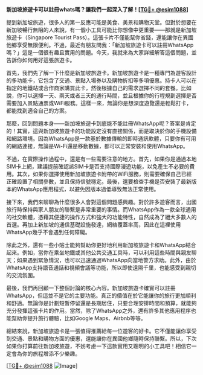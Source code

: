 **新加坡旅遊卡可以註冊whats嗎？讓我們一起深入了解！[[TG💪+ @esim1088](https://t.me/s/esim1088)]**

提到新加坡旅遊，很多人的第一反應可能是美食、美景和購物天堂。但對於想要在新加坡暢行無阻的人來說，有一個小工具可能比你想像中更重要——那就是新加坡旅遊卡（Singapore Tourist Pass）。這張卡片不僅能幫你省錢，還能讓你在異國他鄉享受無限便利。不過，最近有朋友問我：「新加坡旅遊卡可以註冊WhatsApp嗎？」這是一個很有趣且實用的問題。今天，我就來為大家詳細解答這個問題，並告訴你如何用好這張旅遊卡。

首先，我們先了解一下什麼是新加坡旅遊卡。新加坡旅遊卡是一種專門為遊客設計的多功能卡，它包含了交通、景點入場券以及購物折扣等多項優惠。持卡人可以在指定的地鐵站或合作商家購買此卡，然後根據自己的需求選擇不同的套餐。比如說，你可以選擇一天、兩天或者三天的通行時間，並且根據你的行程規劃選擇是否需要加入景點通票或WiFi服務。這樣一來，無論你是想深度遊覽還是輕鬆打卡，都能找到適合自己的方案。

那麼，回到問題本身——新加坡旅遊卡到底能不能註冊WhatsApp呢？答案是肯定的！其實，這與新加坡旅遊卡的功能設定沒有直接關係，而是取決於你的手機設備和網路環境。因為WhatsApp是一款基於數據傳輸的即時通訊軟體，只要你有可用的網路連接，無論是Wi-Fi還是移動數據，都可以正常安裝和使用WhatsApp。

不過，在實際操作過程中，還是有一些需要注意的地方。首先，如果你是通過本地SIM卡上網，建議提前確認該SIM卡是否支持國際漫遊功能，以免產生不必要的費用。其次，如果你選擇使用新加坡旅遊卡附帶的WiFi服務，則需要確保自己已經正確設置了相關參數，並且保持信號穩定。最後，還要檢查手機是否安裝了最新版本的WhatsApp應用程式，以避免因版本過低導致無法正常使用。

接下來，我們來聊聊為什麼很多人會對這個問題感興趣。對於許多遊客而言，出國旅行時保持與家人朋友的聯繫是非常重要的事情。而WhatsApp作為一款全球通用的社交軟體，憑藉其便捷的操作方式和強大的功能特性，自然成為了絕大多數人的首選。再加上新加坡的通信基礎設施發達，網絡覆蓋率高，因此在這裡使用WhatsApp幾乎不會遇到任何障礙。

除此之外，還有一些小貼士能夠幫助你更好地利用新加坡旅遊卡和WhatsApp結合起來。例如，當你在乘坐地鐵或其他公共交通工具時，可以利用這些時間與親友聊天；如果遇到緊急情況，也可以迅速通過WhatsApp向當地警方求助。此外，由於WhatsApp支持語音通話和視頻會議等功能，所以即使遠隔千里，也能感受到親切的交流氛圍。

最後，我們再回顧一下整個討論的核心內容。新加坡旅遊卡確實可以註冊WhatsApp，但這並不是它的主要功能。真正的價值在於它能讓你的旅行更加順利和舒適。無論你是計劃短暫停留還是長期居住，只要合理安排時間和預算，就能夠充分發揮這張卡片的作用。當然，除了WhatsApp之外，還有許多其他應用程序也能幫助你提升旅行體驗，比如Google Maps、Airbnb等等。

總結來說，新加坡旅遊卡是一張值得推薦給每一位遊客的好卡。它不僅能讓你享受到交通、景點和購物方面的優惠，還能讓你在異國他鄉隨時保持聯繫。所以，下次如果你打算前往新加坡旅遊，不妨考慮一下這款實用又聰明的小工具吧！相信它一定會為你的旅程增添不少樂趣。

[[TG💪+ @esim1088](https://t.me/s/esim1088) ![Image](https://i.postimg.cc/4NQfJmqS/Snipaste-2025-05-13-00-14-12.png)]